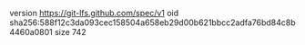 version https://git-lfs.github.com/spec/v1
oid sha256:588f12c3da093cec158504a658eb29d00b621bbcc2adfa76bd84c8b4460a0801
size 742
